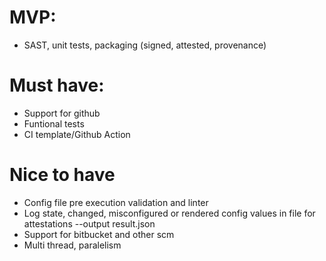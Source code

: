 # MVP:
- SAST, unit tests, packaging (signed, attested, provenance)

# Must have:
- Support for github
- Funtional tests
- CI template/Github Action

# Nice to have
- Config file pre execution validation and linter
- Log state, changed, misconfigured or rendered config values in file for attestations --output result.json
- Support for bitbucket and other scm
- Multi thread, paralelism